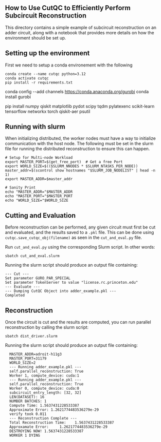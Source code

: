 ## How to Use CutQC to Efficiently Perform Subcircuit Reconstruction

This directory contains a simple example of subcircuit reconstruction on an adder circuit, along with a notebook that provides more details on how the environment should be set up.

## Setting up the environment

First we need to setup a conda environement with the following

    conda create --name cutqc python=3.12
    conda activate cutqc 
    pip install -r requirements.txt
conda config --add channels https://conda.anaconda.org/gurobi
conda install gurobi

pip install numpy qiskit matplotlib pydot scipy tqdm pylatexenc scikit-learn tensorflow networkx torch qiskit-aer psutil
## Running with slurm

When initializing distributed, the worker nodes must have a way to initialize communication with the host node. The following must be set in the slurm file for running the distributed reconstruction to ensure this can happen. 

    # Setup for Multi-node Workload
    export MASTER_PORT=$(get_free_port)  # Get a free Port
    export WORLD_SIZE=$(($SLURM_NNODES * $SLURM_NTASKS_PER_NODE))
    master_addr=$(scontrol show hostnames "$SLURM_JOB_NODELIST" | head -n 1) 
    export MASTER_ADDR=$master_addr

    # Sanity Print
    echo "MASTER_ADDR="$MASTER_ADDR
    echo "MASTER_PORT="$MASTER_PORT
    echo "WORLD_SIZE="$WORLD_SIZE


## Cutting and Evaluation 

Before reconstruction can be performed, any given circuit must first be cut and evaluated, and the results saved to a `.pkl` file. This can be done using `cutqc.save_cutqc_obj(filename)` as seen in the `cut_and_eval.py` file.

Run `cut_and_eval.py` using the corresponding Slurm script. In other words:

    sbatch cut_and_eval.slurm

Running the slurm script should produce an output file containing:

    --- Cut --- 
    Set parameter GURO_PAR_SPECIAL
    Set parameter TokenServer to value "license.rc.princeton.edu"
    --- Evaluate ---
    --- Dumping CutQC Object into adder_example.pkl ---
    Completed

## Reconstruction

Once the circuit is cut and the results are computed, you can run parallel reconstruction by calling the slurm script:

    sbatch dist_driver.slurm

Running the slurm script should produce an output file containing:

      MASTER_ADDR=adroit-h11g3
      MASTER_PORT=31179
      WORLD_SIZE=2
      --- Running adder_example.pkl ---
      self.parallel_reconstruction: True
      Worker 1, compute_device: cuda:1
      --- Running adder_example.pkl ---
      self.parallel_reconstruction: True
      Worker 0, compute_device: cuda:0
      subcircuit_entry_length: [32, 32]
      LEN(DATASET): 16
      NUMBER BATCHES: 1
      Compute Time: 1.5637431228533387
      Approximate Error: 1.2621774483536279e-29
      verify took 0.011
      --- Reconstruction Complete ---
      Total Reconstruction Time:	1.5637431228533387
      Approxamate Error:	 1.2621774483536279e-29
      DESTROYING NOW! 1.5637431228533387
      WORKER 1 DYING